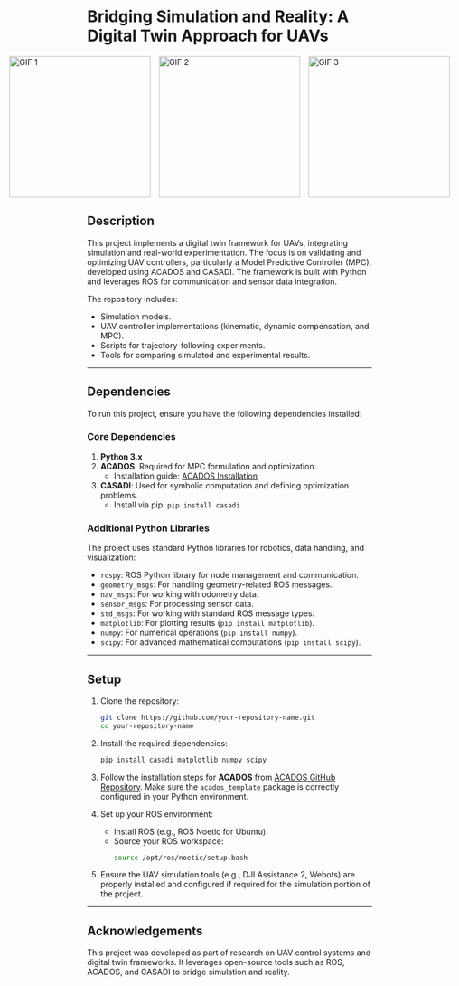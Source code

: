 # **Bridging Simulation and Reality: A Digital Twin Approach for UAVs**

<div style="display: flex; justify-content: center; align-items: center; gap: 15px;">
  <img src="H_Comparacion_Kinetic.gif" alt="GIF 1" width="250">
  <img src="H_Comparacion_Com_din.gif" alt="GIF 2" width="250">
  <img src="H_Comparacion_MPC.gif" alt="GIF 3" width="250">
</div>

## **Description**
This project implements a digital twin framework for UAVs, integrating simulation and real-world experimentation. The focus is on validating and optimizing UAV controllers, particularly a Model Predictive Controller (MPC), developed using ACADOS and CASADI. The framework is built with Python and leverages ROS for communication and sensor data integration.  

The repository includes:
- Simulation models.
- UAV controller implementations (kinematic, dynamic compensation, and MPC).
- Scripts for trajectory-following experiments.
- Tools for comparing simulated and experimental results.

---

## **Dependencies**
To run this project, ensure you have the following dependencies installed:

### **Core Dependencies**
1. **Python 3.x**
2. **ACADOS**: Required for MPC formulation and optimization.
   - Installation guide: [ACADOS Installation](https://github.com/acados/acados)
3. **CASADI**: Used for symbolic computation and defining optimization problems.
   - Install via pip: `pip install casadi`

### **Additional Python Libraries**
The project uses standard Python libraries for robotics, data handling, and visualization:
- `rospy`: ROS Python library for node management and communication.
- `geometry_msgs`: For handling geometry-related ROS messages.
- `nav_msgs`: For working with odometry data.
- `sensor_msgs`: For processing sensor data.
- `std_msgs`: For working with standard ROS message types.
- `matplotlib`: For plotting results (`pip install matplotlib`).
- `numpy`: For numerical operations (`pip install numpy`).
- `scipy`: For advanced mathematical computations (`pip install scipy`).

---

## **Setup**
1. Clone the repository:
   ```bash
   git clone https://github.com/your-repository-name.git
   cd your-repository-name
   ```

2. Install the required dependencies:
   ```bash
   pip install casadi matplotlib numpy scipy
   ```

3. Follow the installation steps for **ACADOS** from [ACADOS GitHub Repository](https://github.com/acados/acados). Make sure the `acados_template` package is correctly configured in your Python environment.

4. Set up your ROS environment:
   - Install ROS (e.g., ROS Noetic for Ubuntu).
   - Source your ROS workspace:
     ```bash
     source /opt/ros/noetic/setup.bash
     ```

5. Ensure the UAV simulation tools (e.g., DJI Assistance 2, Webots) are properly installed and configured if required for the simulation portion of the project.

---

## **Acknowledgements**
This project was developed as part of research on UAV control systems and digital twin frameworks. It leverages open-source tools such as ROS, ACADOS, and CASADI to bridge simulation and reality.

